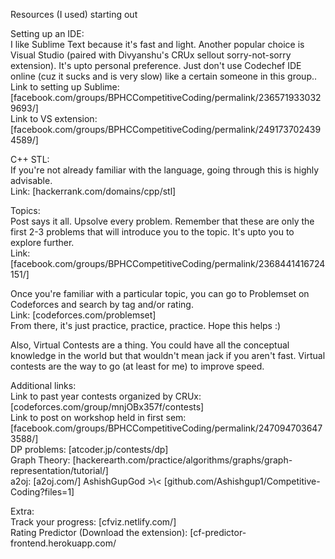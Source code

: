 Resources (I used) starting out

Setting up an IDE:\
I like Sublime Text because it's fast and light. Another popular choice is Visual Studio (paired with Divyanshu's CRUx sellout sorry-not-sorry extension). It's upto personal preference. Just don't use Codechef IDE online (cuz it sucks and is very slow) like a certain someone in this group..\
Link to setting up Sublime: [facebook.com/groups/BPHCCompetitiveCoding/permalink/2365719330329693/]\
Link to VS extension: [facebook.com/groups/BPHCCompetitiveCoding/permalink/2491737024394589/]

C++ STL:\
If you're not already familiar with the language, going through this is highly advisable.\
Link: [hackerrank.com/domains/cpp/stl]

Topics:\
Post says it all. Upsolve every problem. Remember that these are only the first 2-3 problems that will introduce you to the topic. It's upto you to explore further.\
Link: [facebook.com/groups/BPHCCompetitiveCoding/permalink/2368441416724151/]

Once you're familiar with a particular topic, you can go to Problemset on Codeforces and search by tag and/or rating. \
Link: [codeforces.com/problemset]\
From there, it's just practice, practice, practice. Hope this helps :)

Also, Virtual Contests are a thing. You could have all the conceptual knowledge in the world but that wouldn't mean jack if you aren't fast. Virtual contests are the way to go (at least for me) to improve speed.

Additional links:\
Link to past year contests organized by CRUx: [codeforces.com/group/mnjOBx357f/contests]\
Link to post on workshop held in first sem: [facebook.com/groups/BPHCCompetitiveCoding/permalink/2470947036473588/]\
DP problems: [atcoder.jp/contests/dp]\
Graph Theory: [hackerearth.com/practice/algorithms/graphs/graph-representation/tutorial/]\
a2oj: [a2oj.com/]
AshishGupGod >\\\< [github.com/Ashishgup1/Competitive-Coding?files=1]

Extra:\
Track your progress: [cfviz.netlify.com/]\
Rating Predictor (Download the extension): [cf-predictor-frontend.herokuapp.com/
